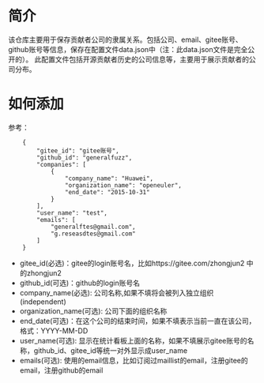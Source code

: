 

# 简介

该仓库主要用于保存贡献者公司的隶属关系。包括公司、email、gitee账号、github账号等信息，保存在配置文件data.json中（注：此data.json文件是完全公开的）。
此配置文件包括开源贡献者历史的公司信息等，主要用于展示贡献者的公司分布。


# 如何添加

参考：

```
    {
		"gitee_id": "gitee账号",
		"github_id": "generalfuzz",
		"companies": [
			{
				"company_name": "Huawei",
				"organization_name": "openeuler",
				"end_date": "2015-10-31"
			}
		],
		"user_name": "test",
		"emails": [
			"generalftes@gmail.com",
			"g.reseasdtes@gmail.com"
		]
	}
```

- gitee_id(必选)：gitee的login账号名，比如https://gitee.com/zhongjun2  中的zhongjun2
- github_id(可选)：github的login账号名
- company_name(必选): 公司名称,如果不填将会被列入独立组织(independent)
- organization_name(可选): 公司下面的组织名称
- end_date(可选)：在这个公司的结束时间，如果不填表示当前一直在该公司，格式：YYYY-MM-DD
- user_name(可选): 显示在统计看板上面的名称，如果不填展示gitee账号的名称，github_id、gitee_id等统一对外显示成user_name
- emails(可选): 使用的email信息，比如订阅过maillist的email，注册gitee的email，注册github的email



